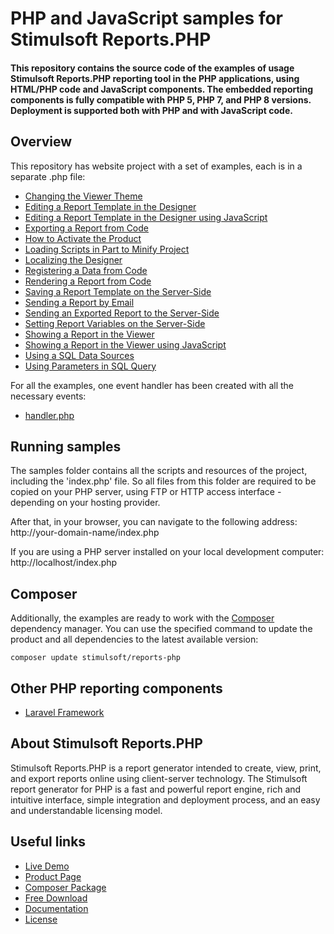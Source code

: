 # PHP and JavaScript samples for Stimulsoft Reports.PHP

#### This repository contains the source code of the examples of usage Stimulsoft Reports.PHP reporting tool in the PHP applications, using HTML/PHP code and JavaScript components. The embedded reporting components is fully compatible with PHP 5, PHP 7, and PHP 8 versions. Deployment is supported both with PHP and with JavaScript code.

## Overview
This repository has website project with a set of examples, each is in a separate .php file:
* [Changing the Viewer Theme](https://github.com/stimulsoft/Samples-Reports.PHP/blob/master/Changing%20the%20Viewer%20Theme.php)
* [Editing a Report Template in the Designer](https://github.com/stimulsoft/Samples-Reports.PHP/blob/master/Editing%20a%20Report%20Template%20in%20the%20Designer.php)
* [Editing a Report Template in the Designer using JavaScript](https://github.com/stimulsoft/Samples-Reports.PHP/blob/master/Editing%20a%20Report%20Template%20in%20the%20Designer%20using%20JavaScript.php)
* [Exporting a Report from Code](https://github.com/stimulsoft/Samples-Reports.PHP/blob/master/Exporting%20a%20Report%20from%20Code.php)
* [How to Activate the Product](https://github.com/stimulsoft/Samples-Reports.PHP/blob/master/How%20to%20Activate%20the%20Product.php)
* [Loading Scripts in Part to Minify Project](https://github.com/stimulsoft/Samples-Reports.PHP/blob/master/Loading%20Scripts%20in%20Part%20to%20Minify%20Project.php)
* [Localizing the Designer](https://github.com/stimulsoft/Samples-Reports.PHP/blob/master/Localizing%20the%20Designer.php)
* [Registering a Data from Code](https://github.com/stimulsoft/Samples-Reports.PHP/blob/master/Registering%20a%20Data%20from%20Code.php)
* [Rendering a Report from Code](https://github.com/stimulsoft/Samples-Reports.PHP/blob/master/Rendering%20a%20Report%20from%20Code.php)
* [Saving a Report Template on the Server-Side](https://github.com/stimulsoft/Samples-Reports.PHP/blob/master/Saving%20a%20Report%20Template%20on%20the%20Server-Side.php)
* [Sending a Report by Email](https://github.com/stimulsoft/Samples-Reports.PHP/blob/master/Sending%20a%20Report%20by%20Email.php)
* [Sending an Exported Report to the Server-Side](https://github.com/stimulsoft/Samples-Reports.PHP/blob/master/Sending%20an%20Exported%20Report%20to%20the%20Server-Side.php)
* [Setting Report Variables on the Server-Side](https://github.com/stimulsoft/Samples-Reports.PHP/blob/master/Setting%20Report%20Variables%20on%20the%20Server-Side.php)
* [Showing a Report in the Viewer](https://github.com/stimulsoft/Samples-Reports.PHP/blob/master/Showing%20a%20Report%20in%20the%20Viewer.php)
* [Showing a Report in the Viewer using JavaScript](https://github.com/stimulsoft/Samples-Reports.PHP/blob/master/Showing%20a%20Report%20in%20the%20Viewer%20using%20JavaScript.php)
* [Using a SQL Data Sources](https://github.com/stimulsoft/Samples-Reports.PHP/blob/master/Using%20a%20SQL%20Data%20Sources.php)
* [Using Parameters in SQL Query](https://github.com/stimulsoft/Samples-Reports.PHP/blob/master/Using%20Parameters%20in%20SQL%20Query.php)

For all the examples, one event handler has been created with all the necessary events:
* [handler.php](https://github.com/stimulsoft/Samples-Reports.PHP/blob/master/handler.php)

## Running samples
The samples folder contains all the scripts and resources of the project, including the 'index.php' file. So all files from this folder are required to be copied on your PHP server, using FTP or HTTP access interface - depending on your hosting provider.

After that, in your browser, you can navigate to the following address:  
http://your-domain-name/index.php

If you are using a PHP server installed on your local development computer:  
http://localhost/index.php

## Composer
Additionally, the examples are ready to work with the [Composer](https://getcomposer.org/) dependency manager. You can use the specified command to update the product and all dependencies to the latest available version:

```
composer update stimulsoft/reports-php
```

## Other PHP reporting components
* [Laravel Framework](https://github.com/stimulsoft/Samples-Reports.PHP-for-Laravel)

## About Stimulsoft Reports.PHP
Stimulsoft Reports.PHP is a report generator intended to create, view, print, and export reports online using client-server technology. The Stimulsoft report generator for PHP is a fast and powerful report engine, rich and intuitive interface, simple integration and deployment process, and an easy and understandable licensing model.

## Useful links
* [Live Demo](http://demo.stimulsoft.com/#Js)
* [Product Page](https://www.stimulsoft.com/en/products/reports-php)
* [Composer Package](https://packagist.org/packages/stimulsoft/reports-php)
* [Free Download](https://www.stimulsoft.com/en/downloads)
* [Documentation](https://www.stimulsoft.com/en/documentation/online/programming-manual/index.html?reports_and_dashboards_for_php.htm)
* [License](LICENSE.md)
